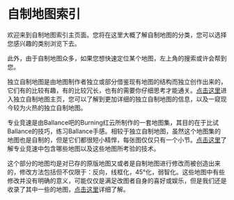 # 自制地图索引

欢迎来到自制地图索引主页面。您将在这里大概了解自制地图的分类，您可以选择您感兴趣的类别浏览下去。

此外，由于自制地图众多，如果您想快速定位某个地图，左上角的搜索或许会帮到您。

<!--sec data-title="独立自制地图" data-id="section0" data-show=true ces-->
独立自制地图是由地图制作者独立或部分借鉴现有地图的结构而独立创作出来的，它们有的比较有趣，有的比较冗长，也有的需要你仔细思考才能通关。[点击这里](singleMap/MAIN.md)进入独立自制地图主页，您可以了解到更加详细的独立自制地图的信息，以及一窥现今较为火热的独立自制地图。
<!--endsec-->

<!--sec data-title="专业竞速" data-id="section1" data-show=true ces-->
专业竞速是由Ballance吧的Burning红云所制作的一套地图集，其目的在于比试Ballance的技巧，练习Ballance手感。相较于独立自制地图，虽然这个地图集的地图也是自制的，但是它们都很短小精悍，每张图仅仅只有一个小节。[点击这里](professionalSpeedrun/MAIN.md)了解专业竞速中包含哪些地图以及这些地图所考验的技术。
<!--endsec-->

<!--sec data-title="修改的地图" data-id="section2" data-show=true ces-->
这个部分的地图均是对已存的原版地图又或者是自制地图进行修改而被创造出来的，修改方法包括但不仅限于：反向，线框化，45°化，弱智化。这些地图中有些修改并没有明确的意义，可能仅仅是满足改图者自身的喜好或娱乐，但是我们还是收录了其中一些的地图，[点击这里](modifiedMap/MAIN.md)详细了解。
<!--endsec-->
